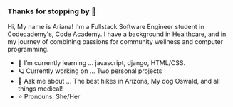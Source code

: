 ### Thanks for stopping by 👋

Hi, My name is Ariana! I'm a Fullstack Software Engineer student in Codecademy's, Code Academy. I have a background in Healthcare, and in my journey of combining passions for community wellness and computer programming. 

- 🌱 I’m currently learning ... javascript, django, HTML/CSS.
- 🪐 Currently working on ... Two personal projects
- 💬 Ask me about ... The best hikes in Arizona, My dog Oswald, and all things medical!
- ⭐️ Pronouns: She/Her
